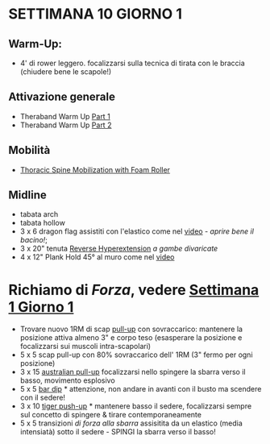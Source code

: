 # SETTIMANA 10 GIORNO 1

## Warm-Up:

 * 4' di rower leggero. focalizzarsi sulla tecnica di tirata con le braccia (chiudere bene le scapole!)

## Attivazione generale

 * Theraband Warm Up [Part 1](https://www.youtube.com/watch?v=O31MmhW72WE)
 * Theraband Warm Up [Part 2](https://www.youtube.com/watch?v=K_ZwQLyueVg)

## Mobilità

 * [Thoracic Spine Mobilization with Foam Roller](https://www.youtube.com/watch?v=veU-_xDg0F0)

## Midline

 * tabata arch
 * tabata hollow
 * 3 x 6 dragon flag assistiti con l'elastico come nel [video](https://www.instagram.com/p/CBMK3KngaVP/) - _aprire bene il bacino!_;
 * 3 x 20" tenuta [Reverse Hyperextension](https://www.youtube.com/watch?v=3vmbvoT2m-U) _a gambe divaricate_
 * 4 x 12" Plank Hold 45° al muro come nel [video](https://www.youtube.com/watch?v=j8Nq7t52D9E)

# Richiamo di _Forza_, vedere [Settimana 1 Giorno 1](#w1d1.md)

 * Trovare nuovo 1RM di scap [pull-up](https://www.youtube.com/watch?v=dGYcWaZBjr8) con sovraccarico: mantenere la posizione attiva almeno 3" e corpo teso (esasperare la posizione e focalizzarsi sui muscoli intra-scapolari)
 * 5 x 5 scap pull-up con 80% sovraccarico dell' 1RM (3" fermo per ogni posizione)
 * 3 x 15 [australian pull-up](https://www.youtube.com/watch?v=exUfswW26Uw) focalizzarsi nello spingere la sbarra verso il basso, movimento esplosivo
 * 5 x 5 [bar dip](https://www.youtube.com/watch?v=TSQP6rZqjiM) * attenzione, non andare in avanti con il busto ma scendere con il sedere!
 * 3 x 10 [tiger push-up](https://www.youtube.com/watch?v=e85uTL4jXYw) * mantenere basso il sedere, focalizzarsi sempre sul concetto di spingere & tirare contemporaneamente
 * 5 x 5 transizioni *di forza* _alla sbarra_ assisitita da un elastico (media intensiatà) sotto il sedere - SPINGI la sbarra verso il basso!
